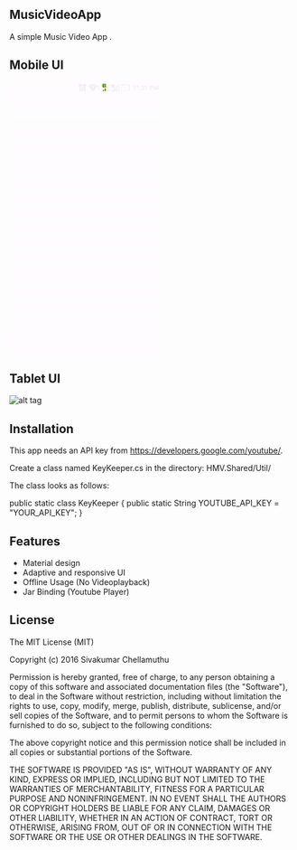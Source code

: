 ## MusicVideoApp
A simple Music Video App .

## Mobile UI
![alt tag](https://github.com/sivze/MusicVideoApp/blob/master/Design/MobileUI.gif)

## Tablet UI
![alt tag](https://github.com/sivze/MusicVideoApp/blob/master/Design/TabletUI.gif)

## Installation

This app needs an API key from https://developers.google.com/youtube/.

Create a class named KeyKeeper.cs in the directory: HMV.Shared/Util/

The class looks as follows:

public static class KeyKeeper { public static String YOUTUBE_API_KEY = "YOUR_API_KEY"; }

## Features
- Material design
- Adaptive and responsive UI
- Offline Usage (No Videoplayback)
- Jar Binding (Youtube Player)

## License
The MIT License (MIT)

Copyright (c) 2016 Sivakumar Chellamuthu

Permission is hereby granted, free of charge, to any person obtaining a copy
of this software and associated documentation files (the "Software"), to deal
in the Software without restriction, including without limitation the rights
to use, copy, modify, merge, publish, distribute, sublicense, and/or sell
copies of the Software, and to permit persons to whom the Software is
furnished to do so, subject to the following conditions:

The above copyright notice and this permission notice shall be included in all
copies or substantial portions of the Software.

THE SOFTWARE IS PROVIDED "AS IS", WITHOUT WARRANTY OF ANY KIND, EXPRESS OR
IMPLIED, INCLUDING BUT NOT LIMITED TO THE WARRANTIES OF MERCHANTABILITY,
FITNESS FOR A PARTICULAR PURPOSE AND NONINFRINGEMENT. IN NO EVENT SHALL THE
AUTHORS OR COPYRIGHT HOLDERS BE LIABLE FOR ANY CLAIM, DAMAGES OR OTHER
LIABILITY, WHETHER IN AN ACTION OF CONTRACT, TORT OR OTHERWISE, ARISING FROM,
OUT OF OR IN CONNECTION WITH THE SOFTWARE OR THE USE OR OTHER DEALINGS IN THE
SOFTWARE.
